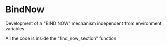 # BindNow
Development of a "BIND NOW" mechanism independent from environment variables

All the code is inside the "find_now_section" function
